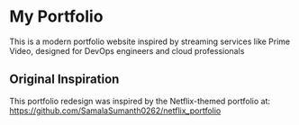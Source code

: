 # My Portfolio

This is a modern portfolio website inspired by streaming services like Prime Video, designed for DevOps engineers and cloud professionals

## Original Inspiration

This portfolio redesign was inspired by the Netflix-themed portfolio at: https://github.com/SamalaSumanth0262/netflix_portfolio
